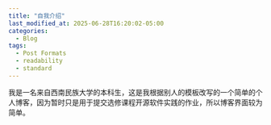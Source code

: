 ```yaml
---
title: "自我介绍"
last_modified_at: 2025-06-28T16:20:02-05:00
categories:
  - Blog
tags:
  - Post Formats
  - readability
  - standard
---
```

我是一名来自西南民族大学的本科生，这是我根据别人的模板改写的一个简单的个人博客，因为暂时只是用于提交选修课程开源软件实践的作业，所以博客界面较为简单。